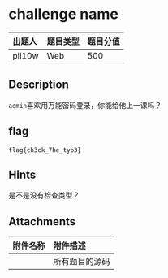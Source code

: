 # challenge name

| 出题人 | 题目类型 | 题目分值 |
| :--- | :--- | :--- |
| pil10w | Web | 500 |

## Description

`admin`喜欢用万能密码登录，你能给他上一课吗？

## flag

`flag{ch3ck_7he_typ3}`

## Hints

是不是没有检查类型？

## Attachments

| 附件名称 | 附件描述       |
| :------- | :------------- |
|          | 所有题目的源码 |

